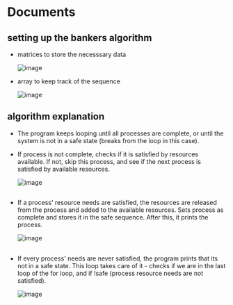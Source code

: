 # Documents

## setting up the bankers algorithm
* matrices to store the necesssary data
  
  ![image](https://github.com/user-attachments/assets/34575c29-459d-483b-a9f8-76bc6fb71f8e)

* array to keep track of the sequence

  ![image](https://github.com/user-attachments/assets/a57864a2-b16a-417a-b0b9-cd8b11985df5)

## algorithm explanation
* The program keeps looping until all processes are complete, or until the system is not in a safe state (breaks from the loop in this case).

* If process is not complete, checks if it is satisfied by resources available. If not, skip this process, and see if the next process is satisfied by available resources.

  ![image](https://github.com/user-attachments/assets/b70fb771-024d-4c85-a5d5-1569a88f7769)
##

## 
* If a process' resource needs are satisfied, the resources are released from the process and added to the available resources. Sets process as complete and stores it in the safe sequence. After this, it prints the process.

  ![image](https://github.com/user-attachments/assets/fadb98e6-4cef-4ff6-b13f-0b743efa01b3)
##

##
* If every process' needs are never satisfied, the program prints that its not in a safe state. This loop takes care of it - checks if we are in the last loop of the for loop, and if !safe (process resource needs are not satisfied).
  
  ![image](https://github.com/user-attachments/assets/4a5c8337-5f7a-437b-9f60-12eabfb23ee0)
##
